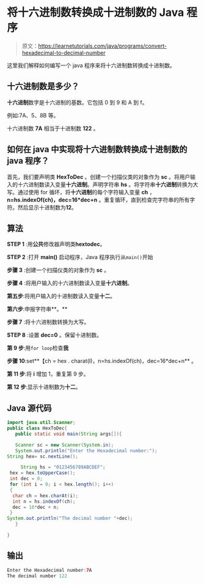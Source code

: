 # 将十六进制数转换成十进制数的 Java 程序

> 原文：<https://learnetutorials.com/java/programs/convert-hexadecimal-to-decimal-number>

这里我们解释如何编写一个 java 程序来将十六进制数转换成十进制数。

## 十六进制数是多少？

**十六进制**数字是十六进制的基数。它包括 0 到 9 和 A 到 f。

例如:7A、5、8B 等。

十六进制数 **7A** 相当于十进制数 **122** 。

## 如何在 java 中实现将十六进制数转换成十进制数的 java 程序？

首先，我们要声明类 **HexToDec** 。创建一个扫描仪类的对象作为 **sc** 。将用户输入的十六进制数读入变量**十六进制**。声明字符串 **hs** 。将字符串**十六进制**转换为大写。通过使用 for 循环，将**十六进制**的每个字符输入变量 **ch** ， **n=hs.indexOf(ch)，dec=16*dec+n** 。重复循环，直到检查完字符串的所有字符。然后显示十进制数为**12**。

## 算法

**STEP 1** :用**公共**修改器声明类**hextodec**。

**STEP 2** :打开 **main()** 启动程序，Java 程序执行从`main()`开始

**步骤 3** :创建一个扫描仪类的对象作为 **sc** 。

**步骤 4** :将用户输入的十六进制数读入变量**十六进制**。

**第五步**:将用户输入的十进制数读入变量**十二**。

**第六步**:申报字符串**。**

**步骤 7** :将十六进制数转换为大写。

**STEP 8** :设置 **dec=0** 。保留十进制数。

**第 9 步**:用`for loop`检查**我**

**步骤 10**:set**【ch = hex . charat(I)，n=hs.indexOf(ch)，dec=16*dec+n** 。

**第 11 步**:将 **i** 增加 1，重复第 9 步。

**第 12 步**:显示十进制数为**十二**。

## Java 源代码

```java
import java.util.Scanner;
public class HexToDec{  
   public static void main(String args[]){  

   Scanner sc = new Scanner(System.in);
   System.out.println("Enter the Hexadecimal number:");
String hex= sc.nextLine();

     String hs = "0123456789ABCDEF";  
 hex = hex.toUpperCase();  
 int dec = 0;  
 for (int i = 0; i < hex.length(); i++)  
 {  
  char ch = hex.charAt(i);  
  int n = hs.indexOf(ch);  
  dec = 16*dec + n;  
 }  
System.out.println("The decimal number "+dec);
   }  

} 

```

## 输出

```java
Enter the Hexadecimal number:7A
The decimal number 122
```